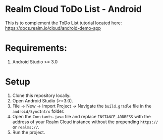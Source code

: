 # Realm Cloud ToDo List - Android

This is to complement the ToDo List tutorial located here:
https://docs.realm.io/cloud/android-demo-app

# Requirements:

1. Android Studio >= 3.0

# Setup

1. Clone this repository locally.
2. Open Android Studio (>=3.0).
3. File -> New -> Import Project -> Navigate the `build.gradle` file in the `android/SyncIntro` folder.
4. Open the `Constants.java` file and replace `INSTANCE_ADDRESS` with the address of your Realm Cloud instance without
 the prepending `https://` or `realms://`.
5. Run the project.
